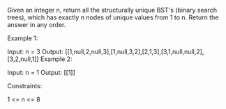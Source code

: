 Given an integer n, return all the structurally unique BST's (binary search trees), which has exactly n nodes of unique values from 1 to n. Return the answer in any order.



Example 1:


Input: n = 3
Output: [[1,null,2,null,3],[1,null,3,2],[2,1,3],[3,1,null,null,2],[3,2,null,1]]
Example 2:

Input: n = 1
Output: [[1]]


Constraints:

1 <= n <= 8